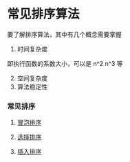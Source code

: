 # 常见排序算法

要了解排序算法，其中有几个概念需要掌握


1. 时间复杂度

  即执行函数的系数大小，可以是 n^2 n^3 等

2. 空间复杂度
3. 算法稳定性




### 常见排序

1. [冒泡排序](./冒泡排序/冒泡排序.md)

2. [选择排序](./选择排序.md)

3. [插入排序](./插入排序.md)
